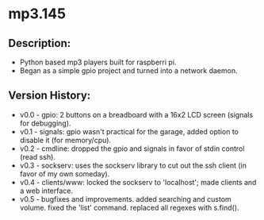 mp3.145
=======

Description:
------------
 + Python based mp3 players built for raspberri pi. 
 + Began as a simple gpio project and turned into a network daemon.

Version History:
----------------
 + v0.0 - gpio: 2 buttons on a breadboard with a 16x2 LCD screen (signals for 
          debugging).
 + v0.1 - signals: gpio wasn't practical for the garage, added option to 
	  disable it (for memory/cpu).
 + v0.2 - cmdline: dropped the gpio and signals in favor of stdin control 
	  (read ssh).
 + v0.3 - sockserv: uses the sockserv library to cut out the ssh client (in 
	  favor of my own someday).
 + v0.4 - clients/www: locked the sockserv to 'localhost'; made clients and a 
	  web interface.
 + v0.5 - bugfixes and improvements. added searching and custom volume. fixed 
	  the 'list' command. replaced all regexes with s.find().
